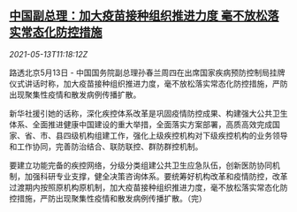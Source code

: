 <!--1620905462000-->
[中国副总理：加大疫苗接种组织推进力度 毫不放松落实常态化防控措施](https://cn.reuters.com/article/china-sun-chunlan-covid-vaccine-0513-idCNKBS2CU12M)
------

<div><i>2021-05-13T11:18:12Z</i></div><p>路透北京5月13日 - 中国国务院副总理孙春兰周四在出席国家疾病预防控制局挂牌仪式讲话时称，加大疫苗接种组织推进力度，毫不放松落实常态化防控措施，严防出现聚集性疫情和散发病例传播扩散。</p><p>新华社援引她的话称，深化疾控体系改革是巩固疫情防控成果、构建强大公共卫生体系、全面推进健康中国建设的重大举措，全面落实方案部署，高质高效完成国家、省、市、县四级机构组建工作，强化上级疾控机构对下级疾控机构的业务领导和工作协同，完善防治结合、联防联控、群防群控机制。</p><p>要建立功能完备的疾控网络，分级分类组建公共卫生应急队伍，创新医防协同机制，加强科研专业支撑，健全决策咨询体系。要统筹好机构改革和疫情防控，改革过渡期内按照原机构原机制，加大疫苗接种组织推进力度，毫不放松落实常态化防控措施，严防出现聚集性疫情和散发病例传播扩散。（完）</p>
